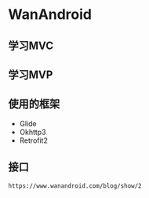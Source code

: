 
# WanAndroid
## 学习MVC
## 学习MVP

## 使用的框架
* Glide
* Okhttp3
* Retrofit2

## 接口
    https://www.wanandroid.com/blog/show/2

